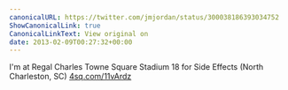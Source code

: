 ```yaml
---
canonicalURL: https://twitter.com/jmjordan/status/300038186393034752
ShowCanonicalLink: true
CanonicalLinkText: View original on
date: 2013-02-09T00:27:32+00:00
---
```

I'm at Regal Charles Towne Square Stadium 18 for Side Effects (North Charleston, SC) [4sq.com/11vArdz](http://4sq.com/11vArdz)